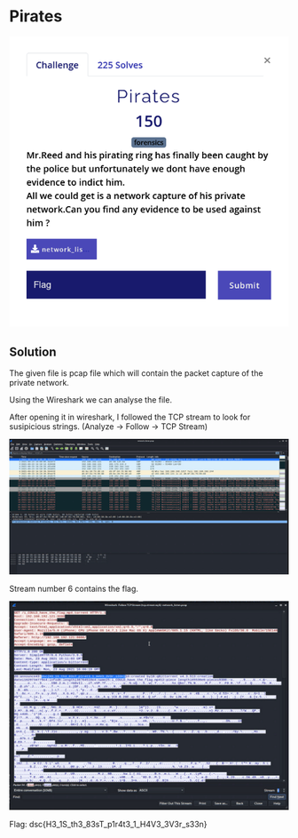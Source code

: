 # Pirates
![alt text](Capture.png)

## Solution
The given file is pcap file which will contain the packet capture of the private network.

Using the Wireshark we can analyse the file.

After opening it in wireshark, I followed the TCP stream to look for susipicious strings. (Analyze -> Follow -> TCP Stream)

![alt text](packets_stream.png)

Stream number 6 contains the flag.

![alt text](stream_6.png)

Flag: dsc{H3_1S_th3_83sT_p1r4t3_1_H4V3_3V3r_s33n}
